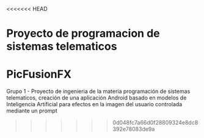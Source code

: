 <<<<<<< HEAD
#
Proyecto de programacion de sistemas telematicos
=======
# PicFusionFX
Grupo 1 - Proyecto de ingenieria de la materia programación de sistemas telematicos, creación de una aplicación Android basado en modelos de Inteligencia Artificial para efectos en la imagen del usuario controlada mediante un prompt
>>>>>>> 0d048fc7a66d0f28809324e8dc8392e78083de9a
